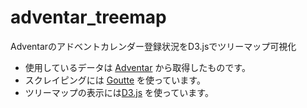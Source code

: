 # adventar_treemap

Adventarのアドベントカレンダー登録状況をD3.jsでツリーマップ可視化

* 使用しているデータは [Adventar](http://www.adventar.org/) から取得したものです。
* スクレイピングには [Goutte](https://github.com/FriendsOfPHP/Goutte) を使っています。
* ツリーマップの表示には[D3.js](http://d3js.org/) を使っています。
